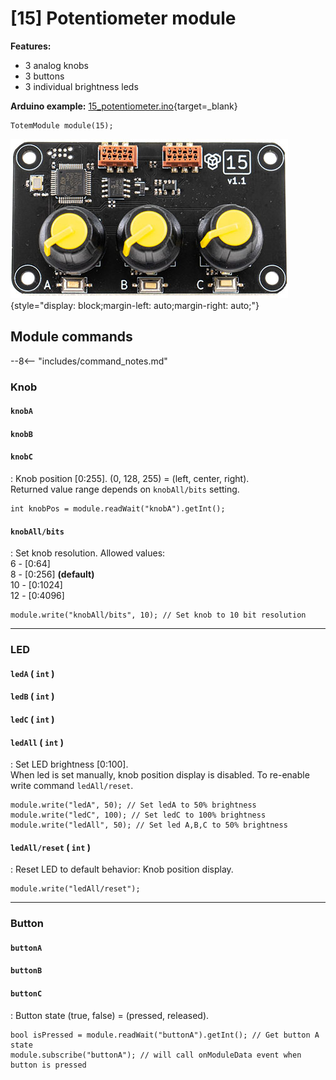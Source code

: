 # [15] Potentiometer module

**Features:**  

- 3 analog knobs  
- 3 buttons  
- 3 individual brightness leds  

**Arduino example:** [15_potentiometer.ino](https://github.com/totemmaker/TotemArduino/tree/master/examples/Module/15_potentiometer/15_potentiometer.ino){target=_blank}

```arduino
TotemModule module(15);
```

![Totem Module 15](/assets/images/module_15.jpg){style="display: block;margin-left: auto;margin-right: auto;"}

## Module commands

--8<-- "includes/command_notes.md"

### Knob

#### `knobA`

#### `knobB`

#### `knobC`

: Knob position [0:255]. (0, 128, 255) = (left, center, right).  
Returned value range depends on `knobAll/bits` setting.  

```arduino
int knobPos = module.readWait("knobA").getInt();
```

#### `knobAll/bits`

: Set knob resolution. Allowed values:  
6 - [0:64]  
8 - [0:256] **(default)**  
10 - [0:1024]  
12 - [0:4096]  

```arduino
module.write("knobAll/bits", 10); // Set knob to 10 bit resolution
```

***

### LED

#### `ledA` (&nbsp;`int`&nbsp;)

#### `ledB` (&nbsp;`int`&nbsp;)

#### `ledC` (&nbsp;`int`&nbsp;)

#### `ledAll` (&nbsp;`int`&nbsp;)

: Set LED brightness [0:100].  
When led is set manually, knob position display is disabled. To re-enable write command `ledAll/reset`.  

```arduino
module.write("ledA", 50); // Set ledA to 50% brightness
module.write("ledC", 100); // Set ledC to 100% brightness
module.write("ledAll", 50); // Set led A,B,C to 50% brightness
```

#### `ledAll/reset` (&nbsp;`int`&nbsp;)

: Reset LED to default behavior: Knob position display.  

```arduino
module.write("ledAll/reset");
```

***

### Button

#### `buttonA`

#### `buttonB`

#### `buttonC`

: Button state (true, false) = (pressed, released).  

```arduino
bool isPressed = module.readWait("buttonA").getInt(); // Get button A state
module.subscribe("buttonA"); // will call onModuleData event when button is pressed
```
